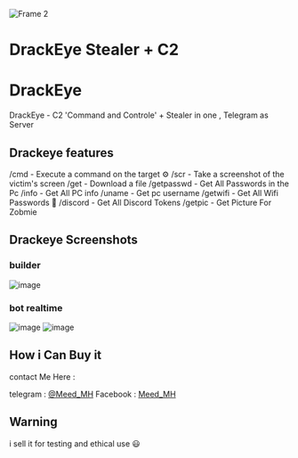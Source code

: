 ![Frame 2](https://github.com/Mede1x/DrackEye/assets/112403755/8f0bc903-30b5-430e-8196-fa93602fbb39)
#                                   DrackEye Stealer + C2


# DrackEye
DrackEye - C2 'Command and Controle' + Stealer in one , Telegram as Server 

## Drackeye features
/cmd - Execute a command on the target ⚙️
/scr - Take a screenshot of the victim's screen
/get - Download a file
/getpasswd - Get All Passwords in the Pc
/info - Get All PC info
/uname - Get pc username
/getwifi - Get All Wifi Passwords 🛜
/discord - Get All Discord Tokens 
/getpic - Get Picture For Zobmie

## Drackeye Screenshots
### builder 
![image](https://github.com/Mede1x/DrackEye/assets/112403755/11b284a8-a4d0-4ed6-b5cd-89398ecb5e76)
### bot realtime
![image](https://github.com/Mede1x/DrackEye/assets/112403755/cc369fc1-cf8b-4380-8b0e-915e107a45cf)
![image](https://github.com/Mede1x/DrackEye/assets/112403755/6604dd2c-1063-4154-acab-f8a85fd6b44d)

## How i Can Buy it

contact Me Here :

telegram : [@Meed_MH](https://t.me/old_Meed)
Facebook : [Meed_MH](https://web.facebook.com/hack.meplz)

## Warning

i sell it for testing and ethical use 😃
